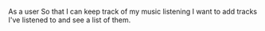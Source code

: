 As a user
So that I can keep track of my music listening
I want to add tracks I've listened to and see a list of them.